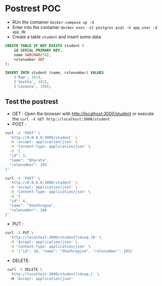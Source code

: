 # Postrest POC

- RUn the container `docker-compose up -d`
- Enter into the container `docker exec -it postgres psql -U app_user -d app_db`
- Create a table `student` and insert some data

```sql
CREATE TABLE IF NOT EXISTS student (
    id SERIAL PRIMARY KEY,
    name VARCHAR(50),
    rolenumber INT
);

INSERT INTO student (name, rolenumber) VALUES
    ('Ram', 101),
    ('Seetha', 102),
    ('Laxmana', 106);
```
## Test the postrest
- GET : Open the browser with [http://localhost:3000/student](http://localhost:3000/student) or execute the `curl -X GET http://localhost:3000/student`
- POST :

```bash
curl -X 'POST' \
  'http://0.0.0.0:3000/student' \
  -H 'accept: application/json' \
  -H 'Content-Type: application/json' \
  -d '{
  "id": 3,
  "name": "Bharata",
  "rolenumber": 103
}'

curl -X 'POST' \
  'http://0.0.0.0:3000/student' \
  -H 'accept: application/json' \
  -H 'Content-Type: application/json' \
  -d '{
  "id": 4,
  "name": "Shathragna",
  "rolenumber": 104
}'

```
- PUT :
```bash
curl -X PUT \
  'http://localhost:3000/student?id=eq.10' \
  -H 'Accept: application/json' \
  -H 'Content-Type: application/json' \
  -d '{"id": 10, "name": "Shathragjna", "rolenumber": 105}'
```
- DELETE:
```bash
 curl -X DELETE \
  'http://localhost:3000/student?id=eq.1' \ 
  -H 'Accept: application/json'
```